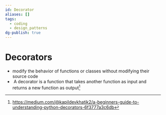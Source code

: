 ```yaml
---
id: Decorator
aliases: []
tags:
  - coding
  - design_patterns
dg-publish: true
---
```

# Decorators

- modify the behavior of functions or classes without modifying their source code
-  A decorator is a function that takes another function as input and returns a new function as output[^1]
[^1]:https://medium.com/@kapildevkhatik2/a-beginners-guide-to-understanding-python-decorators-6f3777a3c6db

